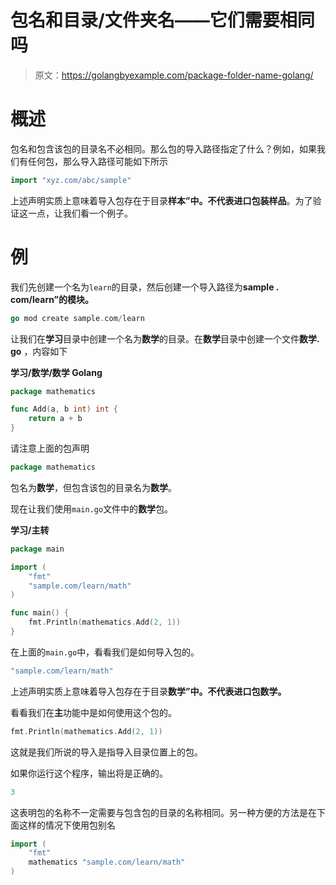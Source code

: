 # 包名和目录/文件夹名——它们需要相同吗

> 原文：<https://golangbyexample.com/package-folder-name-golang/>

# **概述**

包名和包含该包的目录名不必相同。那么包的导入路径指定了什么？例如，如果我们有任何包，那么导入路径可能如下所示

```go
import "xyz.com/abc/sample"
```

上述声明实质上意味着导入包存在于目录**样本”中。**不代表进口包装**样品**。为了验证这一点，让我们看一个例子。

# **例**

我们先创建一个名为`learn`的目录，然后创建一个导入路径为**sample . com/learn”的模块。**

```go
go mod create sample.com/learn
```

让我们在**学习**目录中创建一个名为**数学**的目录。在**数学**目录中创建一个文件**数学. go** ，内容如下

**学习/数学/数学 Golang**

```go
package mathematics

func Add(a, b int) int {
    return a + b
}
```

请注意上面的包声明

```go
package mathematics
```

包名为**数学**，但包含该包的目录名为**数学**。

现在让我们使用`main.go`文件中的**数学**包。

**学习/主转**

```go
package main

import (
    "fmt"
    "sample.com/learn/math"
)

func main() {
    fmt.Println(mathematics.Add(2, 1))
}
```

在上面的`main.go`中，看看我们是如何导入包的。

```go
"sample.com/learn/math"
```

上述声明实质上意味着导入包存在于目录**数学”中。**不代表进口包**数学。**

看看我们在**主**功能中是如何使用这个包的。

```go
fmt.Println(mathematics.Add(2, 1))
```

这就是我们所说的导入是指导入目录位置上的包。

如果你运行这个程序，输出将是正确的。

```go
3
```

这表明包的名称不一定需要与包含包的目录的名称相同。另一种方便的方法是在下面这样的情况下使用包别名

```go
import (
    "fmt"
    mathematics "sample.com/learn/math"
)
```